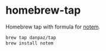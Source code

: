 # homebrew-tap

Homebrew tap with formula for [notem](https://github.com/danpaz/notem).

```sh
brew tap danpaz/tap
brew install notem
```
